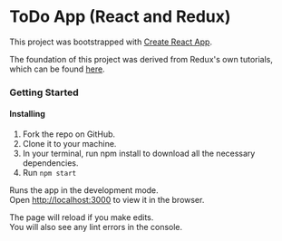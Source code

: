 # ToDo App (React and Redux)

This project was bootstrapped with [Create React App](https://github.com/facebookincubator/create-react-app).

The foundation of this project was derived from Redux's own tutorials, which can be found [here](https://redux.js.org/).

### Getting Started

#### Installing
1. Fork the repo on GitHub.
2. Clone it to your machine.
3. In your terminal, run npm install to download all the necessary dependencies.
4. Run `npm start`

Runs the app in the development mode.<br>
Open [http://localhost:3000](http://localhost:3000) to view it in the browser.

The page will reload if you make edits.<br>
You will also see any lint errors in the console.